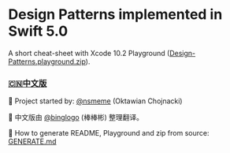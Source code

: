 
Design Patterns implemented in Swift 5.0
========================================

A short cheat-sheet with Xcode 10.2 Playground ([Design-Patterns.playground.zip](https://raw.githubusercontent.com/ochococo/Design-Patterns-In-Swift/master/Design-Patterns.playground.zip)).

### [🇨🇳中文版](https://github.com/ochococo/Design-Patterns-In-Swift/blob/master/GENERATE-CN.md)

👷 Project started by: [@nsmeme](http://twitter.com/nsmeme) (Oktawian Chojnacki)

👷 中文版由 [@binglogo](https://twitter.com/binglogo) (棒棒彬) 整理翻译。

🚀 How to generate README, Playground and zip from source: [GENERATE.md](https://github.com/ochococo/Design-Patterns-In-Swift/blob/master/GENERATE.md)
